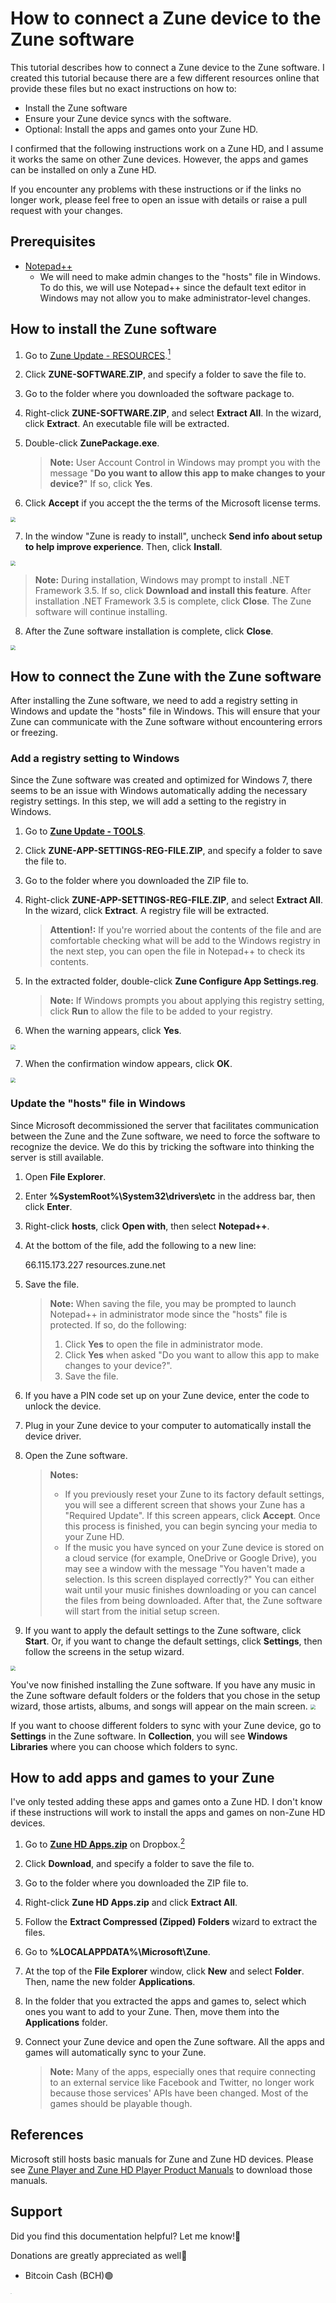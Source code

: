 # How to connect a Zune device to the Zune software
This tutorial describes how to connect a Zune device to the Zune software. I created this tutorial because there are a few different resources online that provide these files but no exact instructions on how to:
- Install the Zune software
- Ensure your Zune device syncs with the software.
- Optional: Install the apps and games onto your Zune HD. 

I confirmed that the following instructions work on a Zune HD, and I assume it works the same on other Zune devices. However, the apps and games can be installed on only a Zune HD.

If you encounter any problems with these instructions or if the links no longer work, please feel free to open an issue with details or raise a pull request with your changes.

## Prerequisites
- [Notepad++](https://notepad-plus-plus.org/)
	- We will need to make admin changes to the "hosts" file in Windows. To do this, we will use Notepad++ since the default text editor in Windows may not allow you to make administrator-level changes.

## How to install the Zune software
1. Go to [Zune Update - RESOURCES](https://www.zuneupdate.com/resources/).[^1]
2. Click **ZUNE-SOFTWARE.ZIP**, and specify a folder to save the file to.
3. Go to the folder where you downloaded the software package to.
4. Right-click **ZUNE-SOFTWARE.ZIP**, and select **Extract All**. In the wizard, click **Extract**. An executable file will be extracted.
5. Double-click **ZunePackage.exe**.

   > **Note:** User Account Control in Windows may prompt you with the message "**Do you want to allow this app to make changes to your device?**" If so, click **Yes**.

6. Click **Accept** if you accept the the terms of the Microsoft license terms.
<img src="https://github.com/josh-wong/zune-software-setup/blob/main/images/microsoft_license_accept.png?raw=true" style="zoom: 50%;" />

7. In the window "Zune is ready to install", uncheck **Send info about setup to help improve experience**. Then, click **Install**.
<img src="https://github.com/josh-wong/zune-software-setup/blob/main/images/zune_software_install.png?raw=true" style="zoom: 50%;" />

   > **Note:** During installation, Windows may prompt to install .NET Framework 3.5. If so, click **Download and install this feature**. After installation .NET Framework 3.5 is complete, click **Close**. The Zune software will continue installing.

8. After the Zune software installation is complete, click **Close**.
<img src="https://github.com/josh-wong/zune-software-setup/blob/main/images/zune_software_installation_complete.png?raw=true" style="zoom: 50%;" />

## How to connect the Zune with the Zune software
After installing the Zune software, we need to add a registry setting in Windows and update the "hosts" file in Windows. This will ensure that your Zune can communicate with the Zune software without encountering errors or freezing.

### Add a registry setting to Windows
Since the Zune software was created and optimized for Windows 7, there seems to be an issue with Windows automatically adding the necessary registry settings. In this step, we will add a setting to the registry in Windows.
1. Go to **[Zune Update - TOOLS](https://www.zuneupdate.com/resources/tools/)**.
2. Click **ZUNE-APP-SETTINGS-REG-FILE.ZIP**, and specify a folder to save the file to.
3. Go to the folder where you downloaded the ZIP file to.
4. Right-click **ZUNE-APP-SETTINGS-REG-FILE.ZIP**, and select **Extract All**. In the wizard, click **Extract**. A registry file will be extracted.

   > **Attention!:** If you're worried about the contents of the file and are comfortable checking what will be add to the Windows registry in the next step, you can open the file in Notepad++ to check its contents.

5. In the extracted folder, double-click **Zune Configure App Settings.reg**. 

   > **Note:** If Windows prompts you about applying this registry setting, click **Run** to allow the file to be added to your registry.

6. When the warning appears, click **Yes**.
<img src="https://github.com/josh-wong/zune-software-setup/blob/main/images/registry_editor_warning.png?raw=true" style="zoom: 50%;" />

7. When the confirmation window appears, click **OK**.
<img src="https://github.com/josh-wong/zune-software-setup/blob/main/images/registry_editor_confirmation.png?raw=true" style="zoom: 50%;" />

### Update the "hosts" file in Windows
Since Microsoft decommissioned the server that facilitates communication between the Zune and the Zune software, we need to force the software to recognize the device. We do this by tricking the software into thinking the server is still available.
1. Open **File Explorer**.
2. Enter **%SystemRoot%\System32\drivers\etc** in the address bar, then click **Enter**.
3. Right-click **hosts**, click **Open with**, then select **Notepad++**.
4. At the bottom of the file, add the following to a new line: 

     66.115.173.227	resources.zune.net

4. Save the file.

   > **Note:** When saving the file, you may be prompted to launch Notepad++ in administrator mode since the "hosts" file is protected. If so, do the following:
   >	1. Click **Yes** to open the file in administrator mode.
   >	2. Click **Yes** when asked "Do you want to allow this app to make changes to your device?".
   >	3. Save the file.

5. If you have a PIN code set up on your Zune device, enter the code to unlock the device.
6. Plug in your Zune device to your computer to automatically install the device driver.
7. Open the Zune software.

   > **Notes:** 
   > - If you previously reset your Zune to its factory default settings, you will see a different screen that shows your Zune has a "Required Update". If this screen appears, click **Accept**. Once this process is finished, you can begin syncing your media to your Zune HD.
   > - If the music you have synced on your Zune device is stored on a cloud service (for example, OneDrive or Google Drive), you may see a window with the message "You haven't made a selection. Is this screen displayed correctly?" You can either wait until your music finishes downloading or you can cancel the files from being downloaded. After that, the Zune software will start from the initial setup screen.

8. If you want to apply the default settings to the Zune software, click **Start**. Or, if you want to change the default settings, click **Settings**, then follow the screens in the setup wizard.
<img src="https://github.com/josh-wong/zune-software-setup/blob/main/images/zune_software_setup_screen.png?raw=true" style="zoom: 50%;" />

You've now finished installing the Zune software. If you have any music in the Zune software default folders or the folders that you chose in the setup wizard, those artists, albums, and songs will appear on the main screen.
<img src="https://github.com/josh-wong/zune-software-setup/blob/main/images/zune_software.png?raw=true" style="zoom: 50%;" />

If you want to choose different folders to sync with your Zune device, go to **Settings** in the Zune software. In **Collection**, you will see **Windows Libraries** where you can choose which folders to sync.

## How to add apps and games to your Zune
I've only tested adding these apps and games onto a Zune HD. I don't know if these instructions will work to install the apps and games on non-Zune HD devices.
1. Go to **[Zune HD Apps.zip](https://www.dropbox.com/s/rqsifa8ukbkvybb/Zune%20HD%20Apps.zip?dl=0)** on Dropbox.[^2]
2. Click **Download**, and specify a folder to save the file to.
3. Go to the folder where you downloaded the ZIP file to. 
4. Right-click **Zune HD Apps.zip** and click **Extract All**.
5. Follow the **Extract Compressed (Zipped) Folders** wizard to extract the files.
6. Go to **%LOCALAPPDATA%\Microsoft\Zune**. 
7. At the top of the **File Explorer** window, click **New** and select **Folder**. Then, name the new folder **Applications**.
8. In the folder that you extracted the apps and games to, select which ones you want to add to your Zune. Then, move them into the **Applications** folder.
9. Connect your Zune device and open the Zune software. All the apps and games will automatically sync to your Zune.

   > **Note:** Many of the apps, especially ones that require connecting to an external service like Facebook and Twitter, no longer work because those services' APIs have been changed. Most of the games should be playable though.

## References
Microsoft still hosts basic manuals for Zune and Zune HD devices. Please see [Zune Player and Zune HD Player Product Manuals](https://www.microsoft.com/en-us/download/details.aspx?id=30468) to download those manuals.

## Support
Did you find this documentation helpful? Let me know!💬

Donations are greatly appreciated as well🙏

- Bitcoin Cash (BCH)🟢
<img src="https://github.com/josh-wong/zune-software-setup/blob/main/images/bitcoin_cash_qr_code_github_zune_software_setup.png.png?raw=true" style="zoom: 10%;" width="18%" height="18%" />

- Ko-Fi☕ [josh_haha](https://ko-fi.com/josh_haha)
- PayPal.me💰 [@tokyojosh](https://paypal.me/tokyojosh?country.x=JP&locale.x=en_US)

[^1]: Special thanks to [Zune Update](https://www.zuneupdate.com/) for providing an IP address that provides the server of reference that we need when connecting a Zune device with the Zune software.
[^2]: Special thanks to u/BenjaminGordonT on Reddit for providing a Dropbox link to the ZIP file of the Zune HD apps and games: [All the Original Zune HD Apps and Games!](https://www.reddit.com/r/Zune/comments/52yo3h/all_the_original_zune_hd_apps_and_games/)
